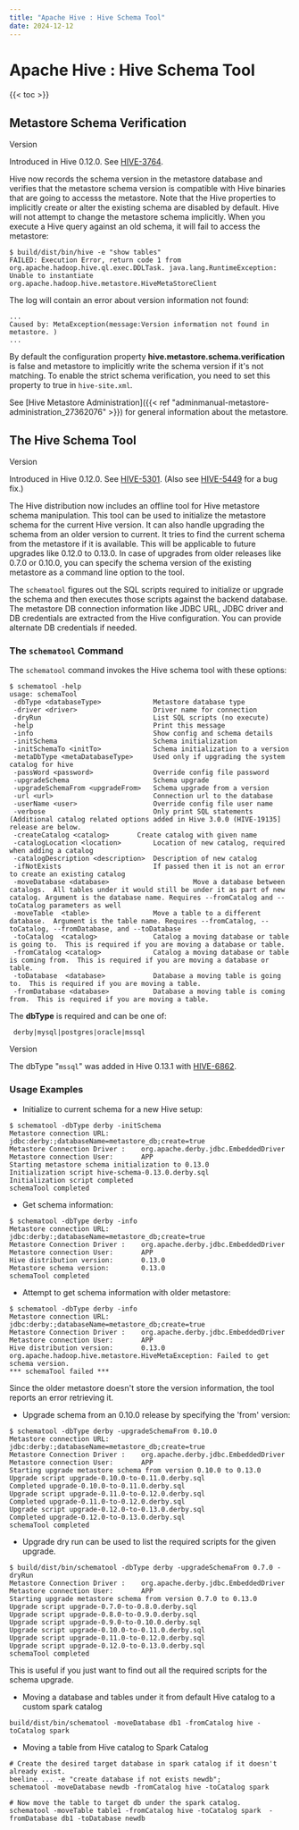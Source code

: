 ```yaml
---
title: "Apache Hive : Hive Schema Tool"
date: 2024-12-12
---
```


# Apache Hive : Hive Schema Tool

{{< toc >}}

## Metastore Schema Verification

Version

Introduced in Hive 0.12.0. See [HIVE-3764](https://issues.apache.org/jira/browse/HIVE-3764).

Hive now records the schema version in the metastore database and verifies that the metastore schema version is compatible with Hive binaries that are going to accesss the metastore. Note that the Hive properties to implicitly create or alter the existing schema are disabled by default. Hive will not attempt to change the metastore schema implicitly. When you execute a Hive query against an old schema, it will fail to access the metastore:

```
$ build/dist/bin/hive -e "show tables"
FAILED: Execution Error, return code 1 from org.apache.hadoop.hive.ql.exec.DDLTask. java.lang.RuntimeException: Unable to instantiate org.apache.hadoop.hive.metastore.HiveMetaStoreClient

```

The log will contain an error about version information not found:

```
...
Caused by: MetaException(message:Version information not found in metastore. )
...

```

By default the configuration property **hive.metastore.schema.verification** is false and metastore to implicitly write the schema version if it's not matching. To enable the strict schema verification, you need to set this property to true in `hive-site.xml`.

See [Hive Metastore Administration]({{< ref "adminmanual-metastore-administration_27362076" >}}) for general information about the metastore.

## The Hive Schema Tool

Version

Introduced in Hive 0.12.0. See [HIVE-5301](https://issues.apache.org/jira/browse/HIVE-5301). (Also see [HIVE-5449](https://issues.apache.org/jira/browse/HIVE-5449) for a bug fix.)

The Hive distribution now includes an offline tool for Hive metastore schema manipulation. This tool can be used to initialize the metastore schema for the current Hive version. It can also handle upgrading the schema from an older version to current. It tries to find the current schema from the metastore if it is available. This will be applicable to future upgrades like 0.12.0 to 0.13.0. In case of upgrades from older releases like 0.7.0 or 0.10.0, you can specify the schema version of the existing metastore as a command line option to the tool.

The `schematool` figures out the SQL scripts required to initialize or upgrade the schema and then executes those scripts against the backend database. The metastore DB connection information like JDBC URL, JDBC driver and DB credentials are extracted from the Hive configuration. You can provide alternate DB credentials if needed.

### The `schematool` Command

The `schematool` command invokes the Hive schema tool with these options:

```
$ schematool -help
usage: schemaTool
 -dbType <databaseType>             Metastore database type
 -driver <driver>                   Driver name for connection
 -dryRun                            List SQL scripts (no execute)
 -help                              Print this message
 -info                              Show config and schema details
 -initSchema                        Schema initialization
 -initSchemaTo <initTo>             Schema initialization to a version
 -metaDbType <metaDatabaseType>     Used only if upgrading the system catalog for hive
 -passWord <password>               Override config file password
 -upgradeSchema                     Schema upgrade
 -upgradeSchemaFrom <upgradeFrom>   Schema upgrade from a version
 -url <url>                         Connection url to the database
 -userName <user>                   Override config file user name
 -verbose                           Only print SQL statements
(Additional catalog related options added in Hive 3.0.0 (HIVE-19135] release are below.
 -createCatalog <catalog>       Create catalog with given name
 -catalogLocation <location>        Location of new catalog, required when adding a catalog
 -catalogDescription <description>  Description of new catalog
 -ifNotExists                       If passed then it is not an error to create an existing catalog
 -moveDatabase <database>                     Move a database between catalogs.  All tables under it would still be under it as part of new catalog. Argument is the database name. Requires --fromCatalog and --toCatalog parameters as well
 -moveTable  <table>                Move a table to a different database.  Argument is the table name. Requires --fromCatalog, --toCatalog, --fromDatabase, and --toDatabase 
 -toCatalog  <catalog>              Catalog a moving database or table is going to.  This is required if you are moving a database or table.
 -fromCatalog <catalog>             Catalog a moving database or table is coming from.  This is required if you are moving a database or table.
 -toDatabase  <database>            Database a moving table is going to.  This is required if you are moving a table.
 -fromDatabase <database>           Database a moving table is coming from.  This is required if you are moving a table.

```

The **dbType** is required and can be one of:

```
 derby|mysql|postgres|oracle|mssql
```

Version

The dbType "`mssql`" was added in Hive 0.13.1 with [HIVE-6862](https://issues.apache.org/jira/browse/HIVE-6862).

### Usage Examples

* Initialize to current schema for a new Hive setup:

```
$ schematool -dbType derby -initSchema
Metastore connection URL:        jdbc:derby:;databaseName=metastore_db;create=true
Metastore Connection Driver :    org.apache.derby.jdbc.EmbeddedDriver
Metastore connection User:       APP
Starting metastore schema initialization to 0.13.0
Initialization script hive-schema-0.13.0.derby.sql
Initialization script completed
schemaTool completed

```
* Get schema information:

```
$ schematool -dbType derby -info
Metastore connection URL:        jdbc:derby:;databaseName=metastore_db;create=true
Metastore Connection Driver :    org.apache.derby.jdbc.EmbeddedDriver
Metastore connection User:       APP
Hive distribution version:       0.13.0
Metastore schema version:        0.13.0
schemaTool completed

```
* Attempt to get schema information with older metastore:

```
$ schematool -dbType derby -info
Metastore connection URL:        jdbc:derby:;databaseName=metastore_db;create=true
Metastore Connection Driver :    org.apache.derby.jdbc.EmbeddedDriver
Metastore connection User:       APP
Hive distribution version:       0.13.0
org.apache.hadoop.hive.metastore.HiveMetaException: Failed to get schema version.
*** schemaTool failed ***

```

Since the older metastore doesn't store the version information, the tool reports an error retrieving it.
* Upgrade schema from an 0.10.0 release by specifying the 'from' version:

```
$ schematool -dbType derby -upgradeSchemaFrom 0.10.0
Metastore connection URL:        jdbc:derby:;databaseName=metastore_db;create=true
Metastore Connection Driver :    org.apache.derby.jdbc.EmbeddedDriver
Metastore connection User:       APP
Starting upgrade metastore schema from version 0.10.0 to 0.13.0
Upgrade script upgrade-0.10.0-to-0.11.0.derby.sql
Completed upgrade-0.10.0-to-0.11.0.derby.sql
Upgrade script upgrade-0.11.0-to-0.12.0.derby.sql
Completed upgrade-0.11.0-to-0.12.0.derby.sql
Upgrade script upgrade-0.12.0-to-0.13.0.derby.sql
Completed upgrade-0.12.0-to-0.13.0.derby.sql
schemaTool completed

```
* Upgrade dry run can be used to list the required scripts for the given upgrade.

```
$ build/dist/bin/schematool -dbType derby -upgradeSchemaFrom 0.7.0 -dryRun
Metastore Connection Driver :    org.apache.derby.jdbc.EmbeddedDriver
Metastore connection User:       APP
Starting upgrade metastore schema from version 0.7.0 to 0.13.0
Upgrade script upgrade-0.7.0-to-0.8.0.derby.sql
Upgrade script upgrade-0.8.0-to-0.9.0.derby.sql
Upgrade script upgrade-0.9.0-to-0.10.0.derby.sql
Upgrade script upgrade-0.10.0-to-0.11.0.derby.sql
Upgrade script upgrade-0.11.0-to-0.12.0.derby.sql
Upgrade script upgrade-0.12.0-to-0.13.0.derby.sql
schemaTool completed

```

This is useful if you just want to find out all the required scripts for the schema upgrade.
* Moving a database and tables under it from default Hive catalog to a custom spark catalog

```
build/dist/bin/schematool -moveDatabase db1 -fromCatalog hive -toCatalog spark

```
* Moving a table from Hive catalog to Spark Catalog

```
# Create the desired target database in spark catalog if it doesn't already exist.
beeline ... -e "create database if not exists newdb";
schematool -moveDatabase newdb -fromCatalog hive -toCatalog spark

# Now move the table to target db under the spark catalog.
schematool -moveTable table1 -fromCatalog hive -toCatalog spark  -fromDatabase db1 -toDatabase newdb

```

 

 

